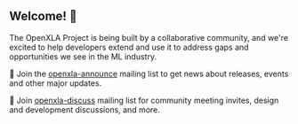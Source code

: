 ## Welcome! 👋

The OpenXLA Project is being built by a collaborative community, and we're excited to help developers extend and use it to address gaps and opportunities we see in the ML industry. 

📣 Join the [openxla-announce](https://groups.google.com/a/openxla.org/g/openxla-announce) mailing list to get news about releases, events and other major updates. 

💬 Join [openxla-discuss](https://groups.google.com/a/openxla.org/g/openxla-discuss) mailing list for community meeting invites, design and development discussions, and more.

